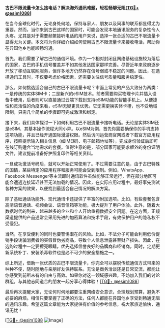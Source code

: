 **古巴不限流量卡怎么接电话？解决海外通讯难题，轻松畅聊无阻[[TG💪+ @esim1088](https://t.me/s/esim1088)]**

在当今全球化时代，无论身处何地，保持与家人、朋友以及同事的联系都显得尤为重要。然而，当你来到古巴这样的国家时，可能会发现本地通讯服务的复杂性令人头疼。尤其是对于需要频繁接听电话的用户来说，选择一张合适的古巴不限流量卡显得尤为关键。本文将为你详细介绍如何使用古巴不限流量卡来接收电话，帮助你在异国他乡也能顺畅沟通。

首先，我们需要了解古巴的通信环境。作为一个相对封闭且网络基础设施较为落后的国家，古巴的手机信号覆盖并不如其他发达国家那样完善。尽管近年来政府逐步开放了移动互联网服务，但许多地方仍然存在信号弱或不稳定的问题。因此，在选择通讯工具时，不仅要考虑价格因素，还需要关注信号质量和服务稳定性。

那么，如何挑选适合自己的古巴不限流量卡呢？市面上常见的产品大致分为两类：一是传统的实体SIM卡；二是新兴的eSIM技术。前者需要购买物理卡片并插入设备中使用，后者则可以直接通过云端下载到支持eSIM功能的智能手机上。从便捷性和灵活性的角度来看，eSIM无疑更具优势。它无需更换实体卡槽，也不受地域限制，只需几个简单的步骤即可完成激活和绑定。

接下来，我们具体探讨一下如何利用古巴不限流量卡接听电话。无论是实体SIM还是eSIM，其基本操作流程大同小异。以eSIM为例，首先你需要确保你的手机支持这项功能，并且已经开通国际漫游权限。然后访问运营商官网或者下载官方应用程序，按照提示输入相关信息（如IMEI码、电子邮箱地址等），完成身份验证后即可在线订购适合当地需求的套餐。值得注意的是，部分国家可能要求额外的身份证明文件，建议提前准备好护照复印件等相关资料。

一旦成功激活号码后，就可以开始正常使用了。不过需要注意的是，由于古巴特殊的国情，某些特定的应用程序和服务可能会受到限制。例如，WhatsApp、Facebook Messenger等主流即时通讯软件虽然能够正常运行，但在部分地区可能会遭遇连接延迟甚至无法加载的情况。因此，在实际应用过程中，最好事先测试各种方案的效果，以便找到最适合自己情况的解决方案。

除了基础通话功能外，现代通讯卡还提供了丰富的附加选项。比如，有些套餐包含高清语音通话、视频会议、语音信箱等功能，极大提升了用户体验。此外，随着大数据时代的到来，越来越多的企业和个人开始重视数据安全问题。在这方面，正规渠道提供的产品通常会采用先进的加密算法和技术手段，有效保护用户的隐私权不受侵犯。

当然，在享受便利的同时也要警惕潜在的风险。比如，不法分子可能会利用低价促销手段诱骗消费者购买假冒伪劣商品，导致个人信息泄露甚至财产损失。因此，在选购过程中一定要擦亮眼睛，优先选择信誉良好的品牌商和经销商。同时，定期更新系统补丁、安装杀毒软件也是必不可少的安全措施之一。

综上所述，借助一张优质的古巴不限流量卡，你完全可以摆脱传统通信方式带来的种种不便，随时随地与亲朋好友保持联系。无论是商务洽谈还是日常交流，都能让你感受到前所未有的自由与高效。如果你对这一领域感兴趣，不妨加入我们的讨论群组，与其他志同道合的朋友一起分享心得体验！[[TG💪+ @esim1088](https://t.me/s/esim1088)]

最后再次提醒大家，无论何时何地都要注重网络安全意识，合理规划预算，避免不必要的麻烦。相信只要掌握了正确的方法，任何人都能在异国他乡享受到畅通无阻的通讯乐趣。希望这篇文章能为大家提供有价值的参考信息，祝大家旅途愉快，通讯无忧！

[[TG💪+ @esim1088](https://t.me/s/esim1088) ![Image](https://i.postimg.cc/4NQfJmqS/Snipaste-2025-05-13-00-14-12.png)]